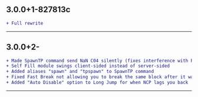 ## 3.0.0+1-827813c

```diff
+ Full rewrite
```

---

## 3.0.0+2-

```diff
+ Made SpawnTP command send NaN C04 silently (fixes interference with Potion Saver module)
+ Self Fill module swings client-sided instead of server-sided
+ Added aliases "spawn" and "tpspawn" to SpawnTP command 
+ Fixed Fast Break not allowing you to break the same block after it was replaced
+ Added "Auto Disable" option to Long Jump for when NCP lags you back
```

---